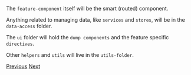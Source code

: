 The `feature-component` itself will be the smart (routed) component.

Anything related to managing data, like `services` and `stores`, will be in the `data-access` folder.

The `ui` folder will hold the `dump components` and the feature specific `directives`.

Other `helpers` and `utils` will live in the `utils-folder`.

[Previous](./25.md) [Next](./27.md)